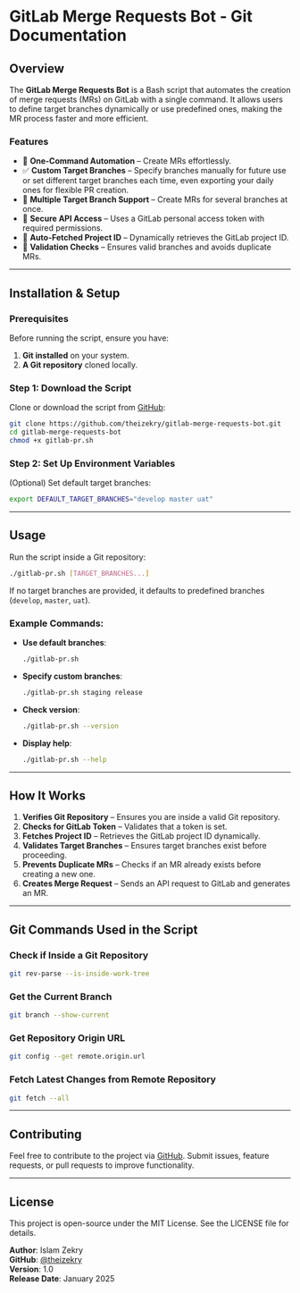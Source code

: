 # GitLab Merge Requests Bot - Git Documentation

## Overview
The **GitLab Merge Requests Bot** is a Bash script that automates the creation of merge requests (MRs) on GitLab with a single command. It allows users to define target branches dynamically or use predefined ones, making the MR process faster and more efficient.

### Features
- 🚀 **One-Command Automation** – Create MRs effortlessly.
- ✅ **Custom Target Branches** – Specify branches manually for future use or set different target branches each time, even exporting your daily ones for flexible PR creation.
- 🔄 **Multiple Target Branch Support** – Create MRs for several branches at once.
- 🔐 **Secure API Access** – Uses a GitLab personal access token with required permissions.
- 📜 **Auto-Fetched Project ID** – Dynamically retrieves the GitLab project ID.
- 🛑 **Validation Checks** – Ensures valid branches and avoids duplicate MRs.

---

## Installation & Setup
### Prerequisites
Before running the script, ensure you have:
1. **Git installed** on your system.
2. **A Git repository** cloned locally.

### Step 1: Download the Script
Clone or download the script from [GitHub](https://github.com/theizekry/gitlab-merge-requests-bot):
```bash
git clone https://github.com/theizekry/gitlab-merge-requests-bot.git
cd gitlab-merge-requests-bot
chmod +x gitlab-pr.sh
```

### Step 2: Set Up Environment Variables
(Optional) Set default target branches:
```bash
export DEFAULT_TARGET_BRANCHES="develop master uat"
```

---

## Usage
Run the script inside a Git repository:
```bash
./gitlab-pr.sh [TARGET_BRANCHES...]
```
If no target branches are provided, it defaults to predefined branches (`develop`, `master`, `uat`).

### Example Commands:
- **Use default branches**:
  ```bash
  ./gitlab-pr.sh
  ```
- **Specify custom branches**:
  ```bash
  ./gitlab-pr.sh staging release
  ```
- **Check version**:
  ```bash
  ./gitlab-pr.sh --version
  ```
- **Display help**:
  ```bash
  ./gitlab-pr.sh --help
  ```

---

## How It Works
1. **Verifies Git Repository** – Ensures you are inside a valid Git repository.
2. **Checks for GitLab Token** – Validates that a token is set.
3. **Fetches Project ID** – Retrieves the GitLab project ID dynamically.
4. **Validates Target Branches** – Ensures target branches exist before proceeding.
5. **Prevents Duplicate MRs** – Checks if an MR already exists before creating a new one.
6. **Creates Merge Request** – Sends an API request to GitLab and generates an MR.

---

## Git Commands Used in the Script
### Check if Inside a Git Repository
```bash
git rev-parse --is-inside-work-tree
```

### Get the Current Branch
```bash
git branch --show-current
```

### Get Repository Origin URL
```bash
git config --get remote.origin.url
```

### Fetch Latest Changes from Remote Repository
```bash
git fetch --all
```

---

## Contributing
Feel free to contribute to the project via [GitHub](https://github.com/theizekry/gitlab-merge-requests-bot). Submit issues, feature requests, or pull requests to improve functionality.

---

## License
This project is open-source under the MIT License. See the LICENSE file for details.

**Author**: Islam Zekry  
**GitHub**: [@theizekry](https://github.com/theizekry)  
**Version**: 1.0  
**Release Date**: January 2025

